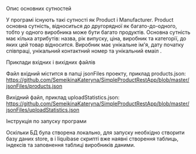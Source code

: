 Опис основних сутностей

У програмі існують такі сутності як Product і Manufacturer. Product основна сутність, відноситься до другорядної як багато-до-одного, тобто у одного виробника може бути багато продуктів. Основна сутність має кілька атрибутів: назва, рік випуску, ціна, виробник та категорії, до яких цей товар відносится. Виробник має унікальне ім'я, дату початку співпраці, унікальний контактний номер та унікальний емаіл .

Приклади вхідних і вихідних файлів

Файл вхідний містится в папці jsonFiles проекту, приклад products.json: https://github.com/SemeikinaKateryna/SimpleProductRestApp/blob/master/jsonFiles/products.json

Вихідний файл, приклад uploadStatistics.json: https://github.com/SemeikinaKateryna/SimpleProductRestApp/blob/master/jsonFiles/uploadStatistics.json

Інструкція по запуску програми

Оскільки БД була створена локально, для запуску необхідно створити базу даних store, в і liquibase скрипті вже наявні створення таблиць, індексів та заповнення таблиці виробників даними.

